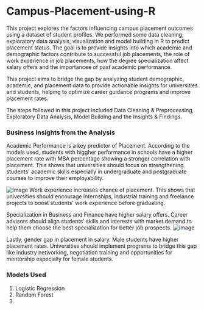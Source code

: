# Campus-Placement-using-R

This project explores the factors influencing campus placement outcomes using a dataset of student profiles. We performed some data cleaning, exploratory data analysis, visualization and model building in R to predict placement status. The goal is to provide insights into which academic and demographic factors contribute to successful job placements, the role of work experience in job placements, how the degree specialization affect salary offers and the importancee of past academic performance. 

This project aims to bridge the gap by analyzing student demographic, academic, and placement data to provide actionable insights for universities and students, helping to optimize career guidance programs and improve placement rates.

The steps followed in this project included Data Cleaning & Preprocessing, Exploratory Data Analysis, Model Building and the Insights & Findings. 

### Business Insights from the Analysis
Academic Performance is a key predictor of Placement. According to the models used, students with higgher performance in schools have a higher placement rate with MBA percentage showing a stronger correlation with placement. This shows that universities should focus on strengthening students' academic skills especially in undergraduate and postgraduate courses to improve their employability. 

![Image](https://github.com/user-attachments/assets/8b073483-4fb5-4b36-9ea6-cbb7011af2b8)
Work experience increases chance of placement. This shows that universities should encourage internships, industrial training and freelance projects to boost students' work experience before graduating. 

Specialization in Business and Finance have higher salary offers. Career advisors should align students' skills and interests with market demand to help them choose the best specialization for better job prospects. 
![image](https://github.com/user-attachments/assets/b62f3fe8-ed14-41a0-84fb-dfd26e1cb779)


Lastly, gender gap in placement in salary. Male students have higher placement rates. Universities should implement programs to bridge this gap like industry networking, negotiation training and opportunities for mentorship especially for female students. 

### Models Used 
1. Logistic Regression
2. Random Forest
3. 
